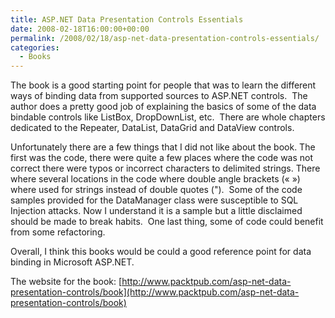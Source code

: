 ```yaml
---
title: ASP.NET Data Presentation Controls Essentials
date: 2008-02-18T16:00:00+00:00
permalink: /2008/02/18/asp-net-data-presentation-controls-essentials/
categories:
  - Books
---
```

The book is a good starting point for people that was to learn the different ways of binding data from supported sources to ASP.NET controls.  The author does a pretty good job of explaining the basics of some of the data bindable controls like ListBox, DropDownList, etc.  There are whole chapters dedicated to the Repeater, DataList, DataGrid and DataView controls.

Unfortunately there are a few things that I did not like about the book. The first was the code, there were quite a few places where the code was not correct there were typos or incorrect characters to delimited strings. There where several locations in the code where double angle brackets (« ») where used for strings instead of double quotes (").  Some of the code samples provided for the DataManager class were susceptible to SQL Injection attacks. Now I understand it is a sample but a little disclaimed should be made to break habits.  One last thing, some of code could benefit from some refactoring.

Overall, I think this books would be could a good reference point for data binding in Microsoft ASP.NET.

The website for the book: [http://www.packtpub.com/asp-net-data-presentation-controls/book](http://www.packtpub.com/asp-net-data-presentation-controls/book)